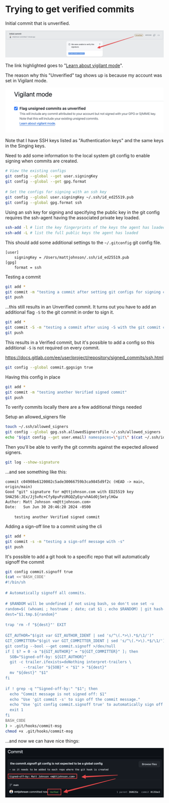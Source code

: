 # Trying to get verified commits

Initial commit that is unverified.

![Initial commit showing unverified tag and where to find more info.](files/unverified_initial_commit.png?raw=true "Unverified commit info")

The link highlighted goes to "[Learn about vigilant mode](https://docs.github.com/en/authentication/managing-commit-signature-verification/displaying-verification-statuses-for-all-of-your-commits)".

The reason why this "Unverified" tag shows up is because my account was set in Vigilant mode.

![GitHub > Account > Settings > SSH and GPG keys > Vigilant mode. Flag unsigned commits as unverified is checked.](files/settings_vigilant_mode.png?raw=true "Vigilant mode setting")

Note that I have SSH keys listed as "Authentication keys" and the same keys in the Singing keys.

Need to add some information to the local system git config to enable signing when commits are created.

```bash
# View the existing configs
git config --global --get user.signingKey
git config --global --get gpg.format

# Set the configs for signing with an ssh key
git config --global user.signingKey ~/.ssh/id_ed25519.pub
git config --global gpg.format ssh
```

Using an ssh key for signing and specifying the public key in the git config requires the ssh-agent having the associated private key loaded.

```bash
ssh-add -l # list the key fingerprints of the keys the agent has loaded
ssh-add -L # list the full public keys the agent has loaded
```

This should add some additional settings to the `~/.gitconfig` git config file.
```
[user]
	signingKey = /Users/mattjohnson/.ssh/id_ed25519.pub
[gpg]
	format = ssh
```

Testing a commit

```bash
git add *
git commit -m "testing a commit after setting git configs for signing commits"
git push
```

...this still results in an Unverified commit. It turns out you have to add an additional flag `-S` to the git commit in order to sign it.

```bash
git add *
git commit -S -m "testing a commit after using -S with the git commit command"
git push
```

This results in a Verified commit, but it's possible to add a config so this additional `-S` is not required on every commit.

https://docs.gitlab.com/ee/user/project/repository/signed_commits/ssh.html

```bash
git config --global commit.gpgsign true
```

Having this config in place

```bash
git add *
git commit -m "testing another Verified signed commit"
git push
```

To verify commits locally there are a few additional things needed

Setup an allowed_signers file
```bash
touch ~/.ssh/allowed_signers
git config --global gpg.ssh.allowedSignersFile ~/.ssh/allowed_signers
echo "$(git config --get user.email) namespaces=\"git\" $(cat ~/.ssh/id_ed25519.pub)" >> ~/.ssh/allowed_signers
```

Then you'll be able to verify the git commits against the expected allowed signers.
```bash
git log --show-signature
```
...and see something like this:
```
commit c04908e6120002c5ade30066759b3ca9845d9f2c (HEAD -> main, origin/main)
Good "git" signature for m@ttjohnson.com with ED25519 key SHA256:JEx/Jj5vRc+Cfy8pvPzURGQZyEqrvhAGdOj5mtylHGw
Author: Matt Johnson <m@ttjohnson.com>
Date:   Sun Jun 30 20:46:20 2024 -0500

    testing another Verified signed commit
```

Adding a sign-off line to a commit using the cli
```bash
git add *
git commit -s -m "testing a sign-off message with -s"
git push
```

It's possible to add a git hook to a specific repo that will automatically signoff the commit

```bash
git config commit.signoff true
(cat <<'BASH_CODE'
#!/bin/sh

# Automatically signoff all commits.

# $RANDOM will be undefined if not using bash, so don't use set -u
random=$( (whoami ; hostname ; date; cat $1 ; echo $RANDOM) | git hash-object --stdin)
dest="$1.tmp.${random}"

trap 'rm -f "${dest}"' EXIT

GIT_AUTHOR="$(git var GIT_AUTHOR_IDENT | sed 's/^\(.*>\).*$/\1/')"
GIT_COMMITTER="$(git var GIT_COMMITTER_IDENT | sed 's/^\(.*>\).*$/\1/')"
git config --bool --get commit.signoff >/dev/null
if [ $? = 0 -a "${GIT_AUTHOR}" = "${GIT_COMMITTER}" ]; then
  SOB="Signed-off-by: ${GIT_AUTHOR}"
  git -c trailer.ifexists=doNothing interpret-trailers \
        --trailer "${SOB}" < "$1" > "${dest}"
  mv "${dest}" "$1"
fi

if ! grep -q "^Signed-off-by:" "$1"; then
  echo "Commit message is not signed off: $1"
  echo "Use 'git commit -s' to sign off the commit message."
  echo "Use 'git config commit.signoff true' to automatically sign off commits."
  exit 1
fi
BASH_CODE
) > .git/hooks/commit-msg
chmod +x .git/hooks/commit-msg
```

...and now we can have nice things:

![Commit showing "Verified" tag and "Signed-off-by" message.](files/verified_commit_with_signoff.png?raw=true "Verified (signed) commit with Signed-off-by comment")
